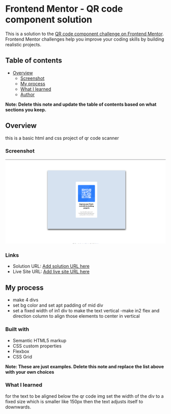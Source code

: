 # Frontend Mentor - QR code component solution

This is a solution to the [QR code component challenge on Frontend Mentor](https://www.frontendmentor.io/challenges/qr-code-component-iux_sIO_H). Frontend Mentor challenges help you improve your coding skills by building realistic projects. 

## Table of contents

- [Overview](#overview)
  - [Screenshot](#screenshot)
  - [My process](#my-process)
  - [What I learned](#what-i-learned)
  - [Author](#author)


**Note: Delete this note and update the table of contents based on what sections you keep.**

## Overview
this is a basic html and css project of qr code scanner

### Screenshot

![alt text](image.png)

### Links

- Solution URL: [Add solution URL here](https://your-solution-url.com)
- Live Site URL: [Add live site URL here](https://your-live-site-url.com)

## My process
- make 4 divs
- set bg color and set apt padding of mid div
- set a fixed width of in1 div to make the text vertical
-make in2 flex and direction column to align those elements to center in vertical
### Built with

- Semantic HTML5 markup
- CSS custom properties
- Flexbox
- CSS Grid


**Note: These are just examples. Delete this note and replace the list above with your own choices**

### What I learned
for the text to be aligned below the qr code img set the width of the div to a fixed size which is smaller like 150px then the text adjusts itself to downwards.

